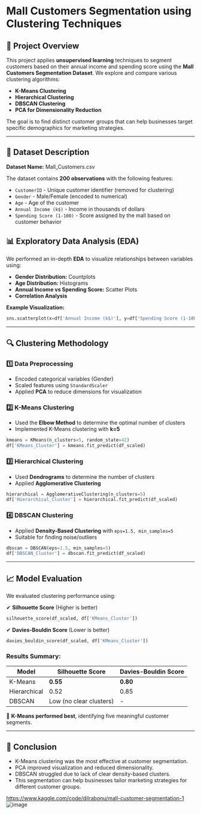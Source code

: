 # Mall Customers Segmentation using Clustering Techniques

## 📌 Project Overview
This project applies **unsupervised learning** techniques to segment customers based on their annual income and spending score using the **Mall Customers Segmentation Dataset**. We explore and compare various clustering algorithms:

- **K-Means Clustering**
- **Hierarchical Clustering**
- **DBSCAN Clustering**
- **PCA for Dimensionality Reduction**

The goal is to find distinct customer groups that can help businesses target specific demographics for marketing strategies.

---

## 📂 Dataset Description
**Dataset Name:** Mall_Customers.csv

The dataset contains **200 observations** with the following features:
- `CustomerID` - Unique customer identifier (removed for clustering)
- `Gender` - Male/Female (encoded to numerical)
- `Age` - Age of the customer
- `Annual Income (k$)` - Income in thousands of dollars
- `Spending Score (1-100)` - Score assigned by the mall based on customer behavior



## 📊 Exploratory Data Analysis (EDA)
We performed an in-depth **EDA** to visualize relationships between variables using:
- **Gender Distribution:** Countplots
- **Age Distribution:** Histograms
- **Annual Income vs Spending Score:** Scatter Plots
- **Correlation Analysis**

**Example Visualization:**
```python
sns.scatterplot(x=df['Annual Income (k$)'], y=df['Spending Score (1-100)'], hue=df['Gender'], palette='viridis')
```

---

## 🔍 Clustering Methodology
### 1️⃣ Data Preprocessing
- Encoded categorical variables (Gender)
- Scaled features using `StandardScaler`
- Applied **PCA** to reduce dimensions for visualization

### 2️⃣ K-Means Clustering
- Used the **Elbow Method** to determine the optimal number of clusters
- Implemented K-Means clustering with **k=5**

```python
kmeans = KMeans(n_clusters=5, random_state=42)
df['KMeans_Cluster'] = kmeans.fit_predict(df_scaled)
```

### 3️⃣ Hierarchical Clustering
- Used **Dendrograms** to determine the number of clusters
- Applied **Agglomerative Clustering**

```python
hierarchical = AgglomerativeClustering(n_clusters=5)
df['Hierarchical_Cluster'] = hierarchical.fit_predict(df_scaled)
```

### 4️⃣ DBSCAN Clustering
- Applied **Density-Based Clustering** with `eps=1.5, min_samples=5`
- Suitable for finding noise/outliers

```python
dbscan = DBSCAN(eps=1.5, min_samples=5)
df['DBSCAN_Cluster'] = dbscan.fit_predict(df_scaled)
```

---

## 📈 Model Evaluation
We evaluated clustering performance using:

✔ **Silhouette Score** (Higher is better)
```python
silhouette_score(df_scaled, df['KMeans_Cluster'])
```
✔ **Davies-Bouldin Score** (Lower is better)
```python
davies_bouldin_score(df_scaled, df['KMeans_Cluster'])
```

### **Results Summary:**
| Model              | Silhouette Score | Davies-Bouldin Score |
|-------------------|----------------|------------------|
| K-Means          | **0.55**        | **0.80**        |
| Hierarchical     | 0.52            | 0.85            |
| DBSCAN           | Low (no clear clusters) | - |

🔹 **K-Means performed best**, identifying five meaningful customer segments.

---

## 📌 Conclusion
- K-Means clustering was the most effective at customer segmentation.
- PCA improved visualization and reduced dimensionality.
- DBSCAN struggled due to lack of clear density-based clusters.
- This segmentation can help businesses tailor marketing strategies for different customer groups.

https://www.kaggle.com/code/dilrabonu/mall-customer-segmentation-1
![image](https://github.com/user-attachments/assets/f1127c5a-241e-49fb-8ae0-ad50c8cb1278)





